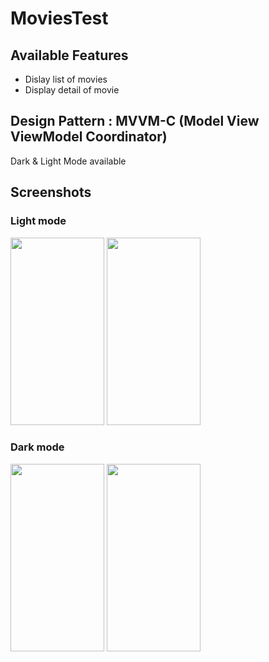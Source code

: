 # MoviesTest
## Available Features
* Dislay list of movies
* Display detail of movie
## Design Pattern : MVVM-C (Model View ViewModel Coordinator)
Dark & Light Mode available
## Screenshots
### Light mode
<img width="150" height="300" src="https://github.com/omarthamri/MoviesTest/assets/39087448/1e4a72a7-f28f-4106-81e9-57162548a78f"> <img width="150" height="300" src="https://github.com/omarthamri/MoviesTest/assets/39087448/b2042219-4cb4-4702-a334-05f514c708cf">
### Dark mode
<img width="150" height="300" src="https://github.com/omarthamri/MoviesTest/assets/39087448/a4fea72d-2d67-4d81-b3fa-82376514d893"> <img width="150" height="300" src="https://github.com/omarthamri/MoviesTest/assets/39087448/f0147b19-83d5-49a6-b5ff-a31e1cf2b63d"> 

